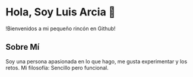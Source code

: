 # Hola, Soy Luis Arcia 👋

!Bienvenidos a mi pequeño rincón en Github!

## Sobre Mí
Soy una persona apasionada en lo que hago, me gusta experimentar y los retos. Mi filosofía: Sencillo pero funcional.

<!--
**luisarcia/luisarcia** is a ✨ _special_ ✨ repository because its `README.md` (this file) appears on your GitHub profile.

Here are some ideas to get you started:

- 🔭 I’m currently working on ...
- 🌱 I’m currently learning ...
- 👯 I’m looking to collaborate on ...
- 🤔 I’m looking for help with ...
- 💬 Ask me about ...
- 📫 How to reach me: ...
- 😄 Pronouns: ...
- ⚡ Fun fact: ...
-->
